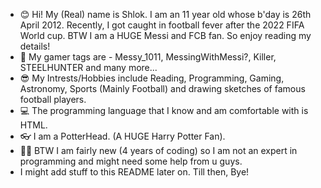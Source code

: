 - 😊 Hi! My (Real) name is Shlok. I am an 11 year old whose b'day is 26th April 2012. Recently, I got caught in football fever after the 2022 FIFA World cup. BTW I am a  HUGE Messi and FCB fan. So enjoy reading my details!
- 👋 My gamer tags are - Messy_1011, MessingWithMessi?, Killer, STEELHUNTER and many more...
- 😎 My Intrests/Hobbies include Reading, Programming, Gaming, Astronomy, Sports (Mainly Football) and drawing sketches of famous football players.
- 💻 The programming language that I know and am comfortable with is HTML.
- 👓 I am a PotterHead. (A HUGE Harry Potter Fan).
- 🤷‍♂️ BTW I am fairly new (4 years of coding) so I am not an expert in programming and might need some help from u guys.
- I might add stuff to this README later on. Till then, Bye!

<!---
MessingWithHTML/MessingWithHTML is a ✨ special ✨ repository because its `README.md` (this file) appears on your GitHub profile.
You can click the Preview link to take a look at your changes.
--->
